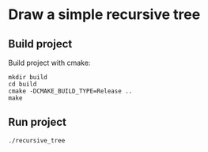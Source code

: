 # Draw a simple recursive tree

## Build project
Build project with cmake:
```
mkdir build
cd build
cmake -DCMAKE_BUILD_TYPE=Release ..
make
```

## Run project
```
./recursive_tree
```
